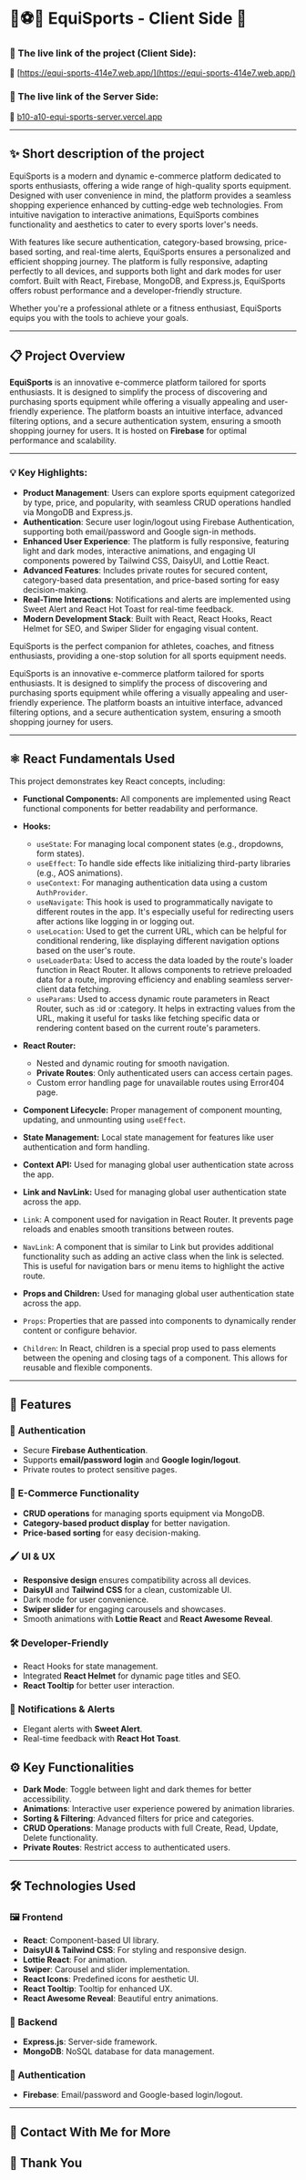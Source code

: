 # 🏀⚽🎾 EquiSports - Client Side 🚀

### 📜 The live link of the project (Client Side):
 🎥 [https://equi-sports-414e7.web.app/](https://equi-sports-414e7.web.app/)

 ### 📜 The live link of the Server Side:
 🎥 [b10-a10-equi-sports-server.vercel.app](b10-a10-equi-sports-server.vercel.app)

 ---

## ✨ Short description of the project

EquiSports is a modern and dynamic e-commerce platform dedicated to sports enthusiasts, offering a wide range of high-quality sports equipment. Designed with user convenience in mind, the platform provides a seamless shopping experience enhanced by cutting-edge web technologies. From intuitive navigation to interactive animations, EquiSports combines functionality and aesthetics to cater to every sports lover's needs.

With features like secure authentication, category-based browsing, price-based sorting, and real-time alerts, EquiSports ensures a personalized and efficient shopping journey. The platform is fully responsive, adapting perfectly to all devices, and supports both light and dark modes for user comfort. Built with React, Firebase, MongoDB, and Express.js, EquiSports offers robust performance and a developer-friendly structure.

Whether you're a professional athlete or a fitness enthusiast, EquiSports equips you with the tools to achieve your goals.

---

## 📋 Project Overview

**EquiSports** is an innovative e-commerce platform tailored for sports enthusiasts. It is designed to simplify the process of discovering and purchasing sports equipment while offering a visually appealing and user-friendly experience. The platform boasts an intuitive interface, advanced filtering options, and a secure authentication system, ensuring a smooth shopping journey for users. 
It is hosted on **Firebase** for optimal performance and scalability.

---

### 💡 Key Highlights:

- **Product Management**: Users can explore sports equipment categorized by type, price, and popularity, with seamless CRUD operations handled via MongoDB and Express.js.
- **Authentication**: Secure user login/logout using Firebase Authentication, supporting both email/password and Google sign-in methods.
- **Enhanced User Experience**: The platform is fully responsive, featuring light and dark modes, interactive animations, and engaging UI components powered by Tailwind CSS, DaisyUI, and Lottie React.
- **Advanced Features**: Includes private routes for secured content, category-based data presentation, and price-based sorting for easy decision-making.
- **Real-Time Interactions**: Notifications and alerts are implemented using Sweet Alert and React Hot Toast for real-time feedback.
- **Modern Development Stack**: Built with React, React Hooks, React Helmet for SEO, and Swiper Slider for engaging visual content.

EquiSports is the perfect companion for athletes, coaches, and fitness enthusiasts, providing a one-stop solution for all sports equipment needs.

EquiSports is an innovative e-commerce platform tailored for sports enthusiasts. It is designed to simplify the process of discovering and purchasing sports equipment while offering a visually appealing and user-friendly experience. The platform boasts an intuitive interface, advanced filtering options, and a secure authentication system, ensuring a smooth shopping journey for users.

---

## ⚛️ React Fundamentals Used

This project demonstrates key React concepts, including:

- **Functional Components:** All components are implemented using React functional components for better readability and performance.
- **Hooks:**
  - `useState`: For managing local component states (e.g., dropdowns, form states).
  - `useEffect`: To handle side effects like initializing third-party libraries (e.g., AOS animations).
  - `useContext`: For managing authentication data using a custom `AuthProvider`.
  - `useNavigate`: This hook is used to programmatically navigate to different routes in the app. It's especially useful for redirecting users after actions like logging in or logging out.
  - `useLocation`: Used to get the current URL, which can be helpful for conditional rendering, like displaying different navigation options based on the user's route.
  - `useLoaderData`: Used to access the data loaded by the route's loader function in React Router. It allows components to retrieve preloaded data for a route, improving efficiency and enabling seamless server-client data fetching.
  - `useParams`: Used to access dynamic route parameters in React Router, such as :id or :category. It helps in extracting values from the URL, making it useful for tasks like fetching specific data or rendering content based on the current route's parameters.

- **React Router:**
  - Nested and dynamic routing for smooth navigation.
  - **Private Routes**: Only authenticated users can access certain pages.
  - Custom error handling page for unavailable routes using Error404 page.
- **Component Lifecycle:** Proper management of component mounting, updating, and unmounting using `useEffect`.
- **State Management:** Local state management for features like user authentication and form handling.
- **Context API:** Used for managing global user authentication state across the app.
- **Link and NavLink:** Used for managing global user authentication state across the app.
 - `Link`: A component used for navigation in React Router. It prevents page reloads and enables smooth transitions between routes.
 - `NavLink`: A component that is similar to Link but provides additional functionality such as adding an active class when the link is selected. This is useful for navigation bars or menu items to highlight the active route.
- **Props and Children:** Used for managing global user authentication state across the app.
 - `Props`: Properties that are passed into components to dynamically render content or configure behavior.
 - `Children`: In React, children is a special prop used to pass elements between the opening and closing tags of a component. This allows for reusable and flexible components.

---

 ## 🌟 Features

### 🔐 **Authentication**
- Secure **Firebase Authentication**.
- Supports **email/password login** and **Google login/logout**.
- Private routes to protect sensitive pages.

### 🛒 **E-Commerce Functionality**
- **CRUD operations** for managing sports equipment via MongoDB.
- **Category-based product display** for better navigation.
- **Price-based sorting** for easy decision-making.

### 🖌️ **UI & UX**
- **Responsive design** ensures compatibility across all devices.
- **DaisyUI** and **Tailwind CSS** for a clean, customizable UI.
- Dark mode for user convenience.
- **Swiper slider** for engaging carousels and showcases.
- Smooth animations with **Lottie React** and **React Awesome Reveal**.

### 🛠️ **Developer-Friendly**
- React Hooks for state management.
- Integrated **React Helmet** for dynamic page titles and SEO.
- **React Tooltip** for better user interaction.

### 🔔 **Notifications & Alerts**
- Elegant alerts with **Sweet Alert**.
- Real-time feedback with **React Hot Toast**.

## ⚙️ Key Functionalities
- **Dark Mode**: Toggle between light and dark themes for better accessibility.
- **Animations**: Interactive user experience powered by animation libraries.
- **Sorting & Filtering**: Advanced filters for price and categories.
- **CRUD Operations**: Manage products with full Create, Read, Update, Delete functionality.
- **Private Routes**: Restrict access to authenticated users.

---

## 🛠️ Technologies Used

### 🖼️ Frontend
- **React**: Component-based UI library.
- **DaisyUI & Tailwind CSS**: For styling and responsive design.
- **Lottie React**: For animation.
- **Swiper**: Carousel and slider implementation.
- **React Icons**: Predefined icons for aesthetic UI.
- **React Tooltip**: Tooltip for enhanced UX.
- **React Awesome Reveal**: Beautiful entry animations.

### 🔧 Backend
- **Express.js**: Server-side framework.
- **MongoDB**: NoSQL database for data management.

### 🔄 Authentication
- **Firebase**: Email/password and Google-based login/logout.

---

## 📧 Contact With Me for More

## 🤝 Thank You
